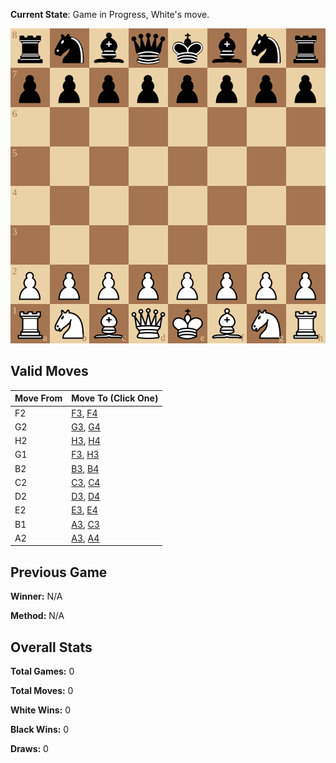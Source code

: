 **Current State**: Game in Progress, White's move.

![board](https://raw.githubusercontent.com/ffalor/ffalor/main/state/board.svg?)
## Valid Moves
| Move From | Move To (Click One) |
| --- | --- |
| F2 | [F3](https://github.com/ffalor/ffalor/issues/new?title=move%7Cf2f3&body=Just+press+%27Submit+Issue%27+to+make+this+move.+Please+do+not+edit+the+title.), [F4](https://github.com/ffalor/ffalor/issues/new?title=move%7Cf2f4&body=Just+press+%27Submit+Issue%27+to+make+this+move.+Please+do+not+edit+the+title.) |
| G2 | [G3](https://github.com/ffalor/ffalor/issues/new?title=move%7Cg2g3&body=Just+press+%27Submit+Issue%27+to+make+this+move.+Please+do+not+edit+the+title.), [G4](https://github.com/ffalor/ffalor/issues/new?title=move%7Cg2g4&body=Just+press+%27Submit+Issue%27+to+make+this+move.+Please+do+not+edit+the+title.) |
| H2 | [H3](https://github.com/ffalor/ffalor/issues/new?title=move%7Ch2h3&body=Just+press+%27Submit+Issue%27+to+make+this+move.+Please+do+not+edit+the+title.), [H4](https://github.com/ffalor/ffalor/issues/new?title=move%7Ch2h4&body=Just+press+%27Submit+Issue%27+to+make+this+move.+Please+do+not+edit+the+title.) |
| G1 | [F3](https://github.com/ffalor/ffalor/issues/new?title=move%7Cg1f3&body=Just+press+%27Submit+Issue%27+to+make+this+move.+Please+do+not+edit+the+title.), [H3](https://github.com/ffalor/ffalor/issues/new?title=move%7Cg1h3&body=Just+press+%27Submit+Issue%27+to+make+this+move.+Please+do+not+edit+the+title.) |
| B2 | [B3](https://github.com/ffalor/ffalor/issues/new?title=move%7Cb2b3&body=Just+press+%27Submit+Issue%27+to+make+this+move.+Please+do+not+edit+the+title.), [B4](https://github.com/ffalor/ffalor/issues/new?title=move%7Cb2b4&body=Just+press+%27Submit+Issue%27+to+make+this+move.+Please+do+not+edit+the+title.) |
| C2 | [C3](https://github.com/ffalor/ffalor/issues/new?title=move%7Cc2c3&body=Just+press+%27Submit+Issue%27+to+make+this+move.+Please+do+not+edit+the+title.), [C4](https://github.com/ffalor/ffalor/issues/new?title=move%7Cc2c4&body=Just+press+%27Submit+Issue%27+to+make+this+move.+Please+do+not+edit+the+title.) |
| D2 | [D3](https://github.com/ffalor/ffalor/issues/new?title=move%7Cd2d3&body=Just+press+%27Submit+Issue%27+to+make+this+move.+Please+do+not+edit+the+title.), [D4](https://github.com/ffalor/ffalor/issues/new?title=move%7Cd2d4&body=Just+press+%27Submit+Issue%27+to+make+this+move.+Please+do+not+edit+the+title.) |
| E2 | [E3](https://github.com/ffalor/ffalor/issues/new?title=move%7Ce2e3&body=Just+press+%27Submit+Issue%27+to+make+this+move.+Please+do+not+edit+the+title.), [E4](https://github.com/ffalor/ffalor/issues/new?title=move%7Ce2e4&body=Just+press+%27Submit+Issue%27+to+make+this+move.+Please+do+not+edit+the+title.) |
| B1 | [A3](https://github.com/ffalor/ffalor/issues/new?title=move%7Cb1a3&body=Just+press+%27Submit+Issue%27+to+make+this+move.+Please+do+not+edit+the+title.), [C3](https://github.com/ffalor/ffalor/issues/new?title=move%7Cb1c3&body=Just+press+%27Submit+Issue%27+to+make+this+move.+Please+do+not+edit+the+title.) |
| A2 | [A3](https://github.com/ffalor/ffalor/issues/new?title=move%7Ca2a3&body=Just+press+%27Submit+Issue%27+to+make+this+move.+Please+do+not+edit+the+title.), [A4](https://github.com/ffalor/ffalor/issues/new?title=move%7Ca2a4&body=Just+press+%27Submit+Issue%27+to+make+this+move.+Please+do+not+edit+the+title.) |

## Previous Game
**Winner:** N/A

**Method:** N/A

## Overall Stats
**Total Games:** 0

**Total Moves:** 0 

**White Wins:** 0

**Black Wins:** 0

**Draws:** 0

